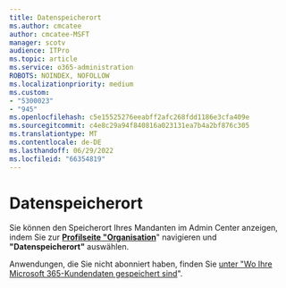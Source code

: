 ```yaml
---
title: Datenspeicherort
ms.author: cmcatee
author: cmcatee-MSFT
manager: scotv
audience: ITPro
ms.topic: article
ms.service: o365-administration
ROBOTS: NOINDEX, NOFOLLOW
ms.localizationpriority: medium
ms.custom:
- "5300023"
- "945"
ms.openlocfilehash: c5e15525276eeabff2afc268fdd1186e3cfa409e
ms.sourcegitcommit: c4e8c29a94f840816a023131ea7b4a2bf876c305
ms.translationtype: MT
ms.contentlocale: de-DE
ms.lasthandoff: 06/29/2022
ms.locfileid: "66354819"
---
```

# <a name="data-location"></a>Datenspeicherort

Sie können den Speicherort Ihres Mandanten im Admin Center anzeigen, indem Sie zur [**Profilseite "Organisation**](https://admin.microsoft.com/AdminPortal/Home#/Settings/OrganizationProfile)" navigieren und **"Datenspeicherort"** auswählen.

Anwendungen, die Sie nicht abonniert haben, finden Sie [unter "Wo Ihre Microsoft 365-Kundendaten gespeichert sind](https://docs.microsoft.com/office365/enterprise/o365-data-locations)".